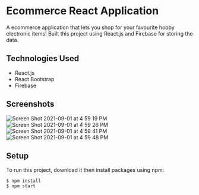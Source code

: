 # Ecommerce React Application

A ecommerce application that lets you shop for your favourite hobby electronic items! Built this project using React.js and Firebase for storing the data. 

## Technologies Used
* React.js
* React Bootstrap
* Firebase

## Screenshots
![Screen Shot 2021-09-01 at 4 59 19 PM](https://user-images.githubusercontent.com/69061130/131744491-ca4a34cf-5f2f-43cf-9ca0-61a1bbbbf199.png)
![Screen Shot 2021-09-01 at 4 59 26 PM](https://user-images.githubusercontent.com/69061130/131744514-b6143cd8-657c-46fa-84d6-542e9a0d0ee0.png)
![Screen Shot 2021-09-01 at 4 59 41 PM](https://user-images.githubusercontent.com/69061130/131744533-43c60904-527f-4a31-bd5f-6f1512e8c076.png)
![Screen Shot 2021-09-01 at 4 59 48 PM](https://user-images.githubusercontent.com/69061130/131744540-0446a2e7-c8db-4ab5-bf8f-8418b7248334.png)


## Setup
To run this project, download it then install packages using npm:
```
$ npm install
$ npm start
```

